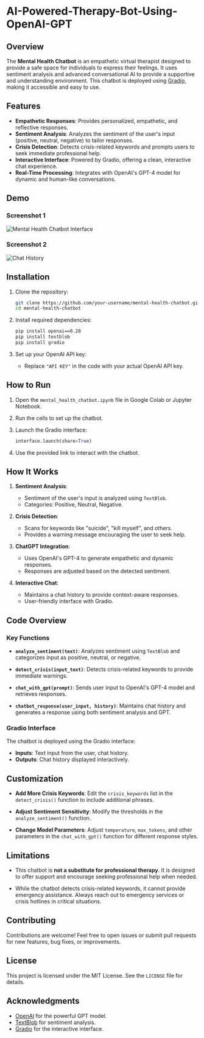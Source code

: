 # AI-Powered-Therapy-Bot-Using-OpenAI-GPT

## Overview

The **Mental Health Chatbot** is an empathetic virtual therapist designed to provide a safe space for individuals to express their feelings. It uses sentiment analysis and advanced conversational AI to provide a supportive and understanding environment. This chatbot is deployed using [Gradio](https://gradio.app/), making it accessible and easy to use.

## Features

- **Empathetic Responses**: Provides personalized, empathetic, and reflective responses.
- **Sentiment Analysis**: Analyzes the sentiment of the user's input (positive, neutral, negative) to tailor responses.
- **Crisis Detection**: Detects crisis-related keywords and prompts users to seek immediate professional help.
- **Interactive Interface**: Powered by Gradio, offering a clean, interactive chat experience.
- **Real-Time Processing**: Integrates with OpenAI's GPT-4 model for dynamic and human-like conversations.

## Demo

### Screenshot 1
![Mental Health Chatbot Interface](https://i.imgur.com/EJ0SXWh.png)

### Screenshot 2
![Chat History](https://i.imgur.com/ZroC2jo.png)

## Installation

1. Clone the repository:
    ```bash
    git clone https://github.com/your-username/mental-health-chatbot.git
    cd mental-health-chatbot
    ```

2. Install required dependencies:
    ```bash
    pip install openai==0.28
    pip install textblob
    pip install gradio
    ```

3. Set up your OpenAI API key:
    - Replace `"API KEY"` in the code with your actual OpenAI API key.

## How to Run

1. Open the `mental_health_chatbot.ipynb` file in Google Colab or Jupyter Notebook.

2. Run the cells to set up the chatbot.

3. Launch the Gradio interface:
    ```python
    interface.launch(share=True)
    ```

4. Use the provided link to interact with the chatbot.

## How It Works

1. **Sentiment Analysis**:
    - Sentiment of the user's input is analyzed using `TextBlob`.
    - Categories: Positive, Neutral, Negative.

2. **Crisis Detection**:
    - Scans for keywords like "suicide", "kill myself", and others.
    - Provides a warning message encouraging the user to seek help.

3. **ChatGPT Integration**:
    - Uses OpenAI's GPT-4 to generate empathetic and dynamic responses.
    - Responses are adjusted based on the detected sentiment.

4. **Interactive Chat**:
    - Maintains a chat history to provide context-aware responses.
    - User-friendly interface with Gradio.

## Code Overview

### Key Functions

- **`analyze_sentiment(text)`**:
  Analyzes sentiment using `TextBlob` and categorizes input as positive, neutral, or negative.

- **`detect_crisis(input_text)`**:
  Detects crisis-related keywords to provide immediate warnings.

- **`chat_with_gpt(prompt)`**:
  Sends user input to OpenAI's GPT-4 model and retrieves responses.

- **`chatbot_response(user_input, history)`**:
  Maintains chat history and generates a response using both sentiment analysis and GPT.

### Gradio Interface

The chatbot is deployed using the Gradio interface:
- **Inputs**: Text input from the user, chat history.
- **Outputs**: Chat history displayed interactively.

## Customization

- **Add More Crisis Keywords**:
  Edit the `crisis_keywords` list in the `detect_crisis()` function to include additional phrases.
  
- **Adjust Sentiment Sensitivity**:
  Modify the thresholds in the `analyze_sentiment()` function.

- **Change Model Parameters**:
  Adjust `temperature`, `max_tokens`, and other parameters in the `chat_with_gpt()` function for different response styles.

## Limitations

- This chatbot is **not a substitute for professional therapy**. It is designed to offer support and encourage seeking professional help when needed.

- While the chatbot detects crisis-related keywords, it cannot provide emergency assistance. Always reach out to emergency services or crisis hotlines in critical situations.

## Contributing

Contributions are welcome! Feel free to open issues or submit pull requests for new features, bug fixes, or improvements.

## License

This project is licensed under the MIT License. See the `LICENSE` file for details.

## Acknowledgments

- [OpenAI](https://openai.com) for the powerful GPT model.
- [TextBlob](https://textblob.readthedocs.io/) for sentiment analysis.
- [Gradio](https://gradio.app/) for the interactive interface.
